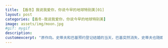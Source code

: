 ```yaml
---
title: 【盾冬】我说我爱你，你说今早的地球特别美[01]
layout: post
categories: [盾冬-我说我爱你，你说今早的地球特别美]
image: assets/img/moon.jpg
#gif: mygif
description: 
customexcerpt: "原作向。史蒂夫和巴基预约登记结婚的当天，巴基突然消失，史蒂夫也随即陷入麻烦，全文完。"
---
```




